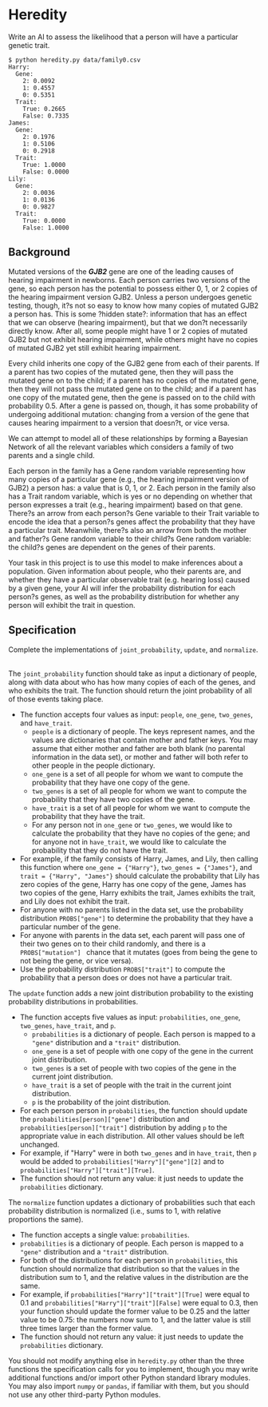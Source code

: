 # Heredity

Write an AI to assess the likelihood that a person will have a particular genetic trait.
```
$ python heredity.py data/family0.csv
Harry:
  Gene:
    2: 0.0092
    1: 0.4557
    0: 0.5351
  Trait:
    True: 0.2665
    False: 0.7335
James:
  Gene:
    2: 0.1976
    1: 0.5106
    0: 0.2918
  Trait:
    True: 1.0000
    False: 0.0000
Lily:
  Gene:
    2: 0.0036
    1: 0.0136
    0: 0.9827
  Trait:
    True: 0.0000
    False: 1.0000
```


## Background
Mutated versions of the ***GJB2*** gene are one of the leading causes of hearing impairment in newborns. Each person carries two versions of the gene, so each person has the potential to possess either 0, 1, or 2 copies of the hearing impairment version GJB2. Unless a person undergoes genetic testing, though, it?s not so easy to know how many copies of mutated GJB2 a person has. This is some ?hidden state?: information that has an effect that we can observe (hearing impairment), but that we don?t necessarily directly know. After all, some people might have 1 or 2 copies of mutated GJB2 but not exhibit hearing impairment, while others might have no copies of mutated GJB2 yet still exhibit hearing impairment.

Every child inherits one copy of the GJB2 gene from each of their parents. If a parent has two copies of the mutated gene, then they will pass the mutated gene on to the child; if a parent has no copies of the mutated gene, then they will not pass the mutated gene on to the child; and if a parent has one copy of the mutated gene, then the gene is passed on to the child with probability 0.5. After a gene is passed on, though, it has some probability of undergoing additional mutation: changing from a version of the gene that causes hearing impairment to a version that doesn?t, or vice versa.

We can attempt to model all of these relationships by forming a Bayesian Network of all the relevant variables which considers a family of two parents and a single child.

Each person in the family has a Gene random variable representing how many copies of a particular gene (e.g., the hearing impairment version of GJB2) a person has: a value that is 0, 1, or 2. Each person in the family also has a Trait random variable, which is yes or no depending on whether that person expresses a trait (e.g., hearing impairment) based on that gene. There?s an arrow from each person?s Gene variable to their Trait variable to encode the idea that a person?s genes affect the probability that they have a particular trait. Meanwhile, there?s also an arrow from both the mother and father?s Gene random variable to their child?s Gene random variable: the child?s genes are dependent on the genes of their parents.

Your task in this project is to use this model to make inferences about a population. Given information about people, who their parents are, and whether they have a particular observable trait (e.g. hearing loss) caused by a given gene, your AI will infer the probability distribution for each person?s genes, as well as the probability distribution for whether any person will exhibit the trait in question.



## Specification
Complete the implementations of ```joint_probability```, ```update```, and ```normalize```.
</br></br>

The ```joint_probability``` function should take as input a dictionary of people, along with data about who has how many copies of each of the genes, and who exhibits the trait. The function should return the joint probability of all of those events taking place.

- The function accepts four values as input: ``people``, ```one_gene```, ```two_genes```, and ```have_trait```.
    - ```people``` is a dictionary of people. The keys represent names, and the values are dictionaries that contain mother and father keys. You may assume that either mother and father are both blank (no parental information in the data set), or mother and father will both refer to other people in the people dictionary.
    - ```one_gene``` is a set of all people for whom we want to compute the probability that they have one copy of the gene.
    - ```two_genes``` is a set of all people for whom we want to compute the probability that they have two copies of the gene.
    - ```have_trait``` is a set of all people for whom we want to compute the probability that they have the trait.
    - For any person not in ```one_gene``` or ```two_genes```, we would like to calculate the probability that they have no copies of the gene; and for anyone not in ```have_trait```, we would like to calculate the probability that they do not have the trait.
- For example, if the family consists of Harry, James, and Lily, then calling this function where ```one_gene = {"Harry"}```, ```two_genes = {"James"}```, and ```trait = {"Harry", "James"}``` should calculate the probability that Lily has zero copies of the gene, Harry has one copy of the gene, James has two copies of the gene, Harry exhibits the trait, James exhibits the trait, and Lily does not exhibit the trait.
- For anyone with no parents listed in the data set, use the probability distribution ```PROBS["gene"]``` to determine the probability that they have a particular number of the gene.
- For anyone with parents in the data set, each parent will pass one of their two genes on to their child randomly, and there is a ```PROBS["mutation"] ``` chance that it mutates (goes from being the gene to not being the gene, or vice versa).
- Use the probability distribution ```PROBS["trait"]``` to compute the probability that a person does or does not have a particular trait.

The ```update``` function adds a new joint distribution probability to the existing probability distributions in probabilities.

- The function accepts five values as input: ```probabilities```, ```one_gene```, ```two_genes```, ```have_trait```, and ```p```.
    - ```probabilities``` is a dictionary of people. Each person is mapped to a ```"gene"``` distribution and a ```"trait"``` distribution.
    - ```one_gene``` is a set of people with one copy of the gene in the current joint distribution.
    - ```two_genes``` is a set of people with two copies of the gene in the current joint distribution.
    - ```have_trait``` is a set of people with the trait in the current joint distribution.
    - ```p``` is the probability of the joint distribution.
- For each person person in ```probabilities```, the function should update the ```probabilities[person]["gene"]``` distribution and ```probabilities[person]["trait"]``` distribution by adding ```p``` to the appropriate value in each distribution. All other values should be left unchanged.
- For example, if "Harry" were in both ```two_genes``` and in ```have_trait```, then ```p``` would be added to ```probabilities["Harry"]["gene"][2]``` and to ```probabilities["Harry"]["trait"][True]```.
- The function should not return any value: it just needs to update the ```probabilities``` dictionary.

The ```normalize``` function updates a dictionary of probabilities such that each probability distribution is normalized (i.e., sums to 1, with relative proportions the same).

- The function accepts a single value: ```probabilities```.
-   ```probabilities``` is a dictionary of people. Each person is mapped to a ```"gene"``` distribution and a ```"trait"``` distribution.
- For both of the distributions for each person in ```probabilities```, this function should normalize that distribution so that the values in the distribution sum to 1, and the relative values in the distribution are the same.
- For example, if ```probabilities["Harry"]["trait"][True]``` were equal to 0.1 and ```probabilities["Harry"]["trait"][False]``` were equal to 0.3, then your function should update the former value to be 0.25 and the latter value to be 0.75: the numbers now sum to 1, and the latter value is still three times larger than the former value.
- The function should not return any value: it just needs to update the ```probabilities``` dictionary.

You should not modify anything else in ```heredity.py``` other than the three functions the specification calls for you to implement, though you may write additional functions and/or import other Python standard library modules. You may also import ```numpy``` or ```pandas```, if familiar with them, but you should not use any other third-party Python modules.
